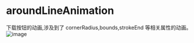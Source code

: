 # aroundLineAnimation
下载按钮的动画,涉及到了 cornerRadius,bounds,strokeEnd 等相关属性的动画。
![image](https://github.com/TmacChenQian/aroundLineAnimation/tree/master/gif/ty.gif)





